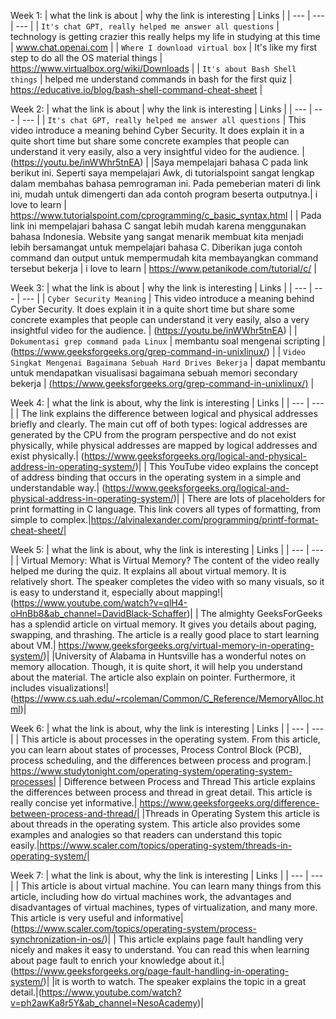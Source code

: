 
Week 1:
| what the link is about | why the link is interesting | Links |
| --- | --- | --- |
| `It's chat GPT, really helped me answer all questions` | technology is getting crazier this really helps my life in studying at this time | www.chat.openai.com |
| `Where I download virtual box` | It's like my first step to do all the OS material things | https://www.virtualbox.org/wiki/Downloads |
| `It's about Bash Shell things` | helped me understand commands in bash for the first quiz | https://educative.io/blog/bash-shell-command-cheat-sheet |

Week 2:
| what the link is about | why the link is interesting | Links |
| --- | --- | --- |
| `It's chat GPT, really helped me answer all questions` | This video introduce a meaning behind Cyber Security. It does explain it in a quite short time but share some concrete examples that people can understand it very easily, also a very insightful video for the audience. | (https://youtu.be/inWWhr5tnEA) |
|Saya mempelajari bahasa C pada link berikut ini. Seperti saya mempelajari Awk, di tutorialspoint sangat lengkap dalam membahas bahasa pemrograman ini. Pada pemeberian materi di link ini, mudah untuk dimengerti dan ada contoh program beserta outputnya.| i love to learn | https://www.tutorialspoint.com/cprogramming/c_basic_syntax.html |
| Pada link ini mempelajari bahasa C sangat lebih mudah karena menggunakan bahasa Indonesia. Website yang sangat menarik membuat kita menjadi lebih bersamangat untuk mempelajari bahasa C. Diberikan juga contoh command dan output untuk mempermudah kita membayangkan command tersebut bekerja | i love to learn | https://www.petanikode.com/tutorial/c/ |

Week 3:
| what the link is about | why the link is interesting | Links |
| --- | --- | --- |
| `Cyber Security Meaning` | This video introduce a meaning behind Cyber Security. It does explain it in a quite short time but share some concrete examples that people can understand it very easily, also a very insightful video for the audience. | (https://youtu.be/inWWhr5tnEA) |
| `Dokumentasi grep command pada Linux` | membantu soal mengenai scripting | (https://www.geeksforgeeks.org/grep-command-in-unixlinux/) |
| `Video Singkat Mengenai Bagaimana Sebuah Hard Drives Bekerja` | dapat membantu untuk mendapatkan visualisasi bagaimana sebuah memori secondary bekerja | [(https://www.geeksforgeeks.org/grep-command-in-unixlinux/)](https://www.youtube.com/watch?v=wteUW2sL7bc) |

Week 4:
| what the link is about, why the link is interesting | Links |
| --- | --- |
| The link explains the difference between logical and physical addresses briefly and clearly. The main cut off of both types: logical addresses are generated by the CPU from the program perspective and do not exist physically, while physical addresses are mapped by logical addresses and exist physically.| (https://www.geeksforgeeks.org/logical-and-physical-address-in-operating-system/)|
| This YouTube video explains the concept of address binding that occurs in the operating system in a simple and understandable way.| (https://www.geeksforgeeks.org/logical-and-physical-address-in-operating-system/)|
| There are lots of placeholders for print formatting in C language. This link covers all types of formatting, from simple to complex.|https://alvinalexander.com/programming/printf-format-cheat-sheet/|

Week 5:
| what the link is about, why the link is interesting | Links |
| --- | --- |
| Virtual Memory: What is Virtual Memory?
The content of the video really helped me during the quiz. It explains all about virtual memory. It is relatively short. The speaker completes the video with so many visuals, so it is easy to understand it, especially about mapping!| (https://www.youtube.com/watch?v=qlH4-oHnBb8&ab_channel=DavidBlack-Schaffer)|
| The almighty GeeksForGeeks has a splendid article on virtual memory. It gives you details about paging, swapping, and thrashing. The article is a really good place to start learning about VM.| https://www.geeksforgeeks.org/virtual-memory-in-operating-system/)|
|University of Alabama in Huntsville has a wonderful notes on memory allocation. Though, it is quite short, it will help you understand about the material. The article also explain on pointer. Furthermore, it includes visualizations!|(https://www.cs.uah.edu/~rcoleman/Common/C_Reference/MemoryAlloc.html)|

Week 6:
| what the link is about, why the link is interesting | Links |
| --- | --- |
| This article is about processes in the operating system. From this article, you can learn about states of processes, Process Control Block (PCB), process scheduling, and the differences between process and program.| https://www.studytonight.com/operating-system/operating-system-processes|
| Difference between Process and Thread This article explains the differences between process and thread in great detail. This article is really concise yet informative.| https://www.geeksforgeeks.org/difference-between-process-and-thread/|
|Threads in Operating System this article is about threads in the operating system. This article also provides some examples and analogies so that readers can understand this topic easily.|https://www.scaler.com/topics/operating-system/threads-in-operating-system/|

Week 7:
| what the link is about, why the link is interesting | Links |
| --- | --- |
| This article is about virtual machine. You can learn many things from this article, including how do virtual machines work, the advantages and disadvantages of virtual machines, types of virtualization, and many more. This article is very useful and informative|(https://www.scaler.com/topics/operating-system/process-synchronization-in-os/)|
| This article explains page fault handling very nicely and makes it easy to understand. You can read this when learning about page fault to enrich your knowledge about it.| (https://www.geeksforgeeks.org/page-fault-handling-in-operating-system/)|
|it is worth to watch. The speaker explains the topic in a great detail.|(https://www.youtube.com/watch?v=ph2awKa8r5Y&ab_channel=NesoAcademy)|
